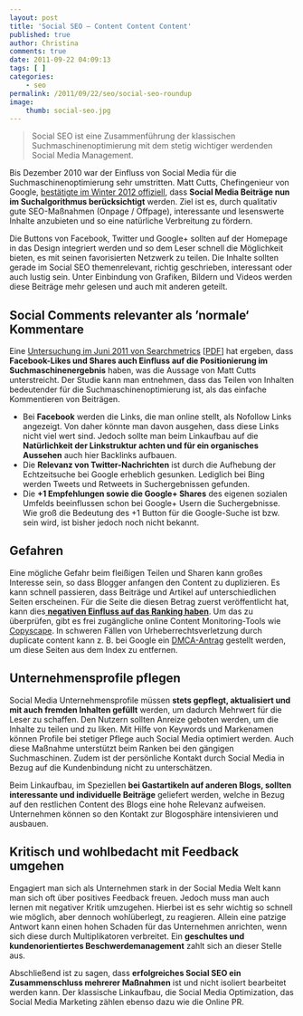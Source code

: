 ```yaml
---
layout: post
title: 'Social SEO – Content Content Content'
published: true
author: Christina
comments: true
date: 2011-09-22 04:09:13
tags: [ ]
categories:
    - seo
permalink: /2011/09/22/seo/social-seo-roundup
image:
    thumb: social-seo.jpg
---
```

> Social SEO ist eine Zusammenführung der klassischen Suchmaschinenoptimierung mit dem stetig wichtiger werdenden Social Media Management. 

Bis Dezember 2010 war der Einfluss von Social Media für die Suchmaschinenoptimierung sehr umstritten. Matt Cutts, Chefingenieur von Google, [bestätigte im Winter 2012 offiziell][1], dass **Social Media Beiträge nun im Suchalgorithmus berücksichtigt** werden. Ziel ist es, durch qualitativ gute SEO-Maßnahmen (Onpage / Offpage), interessante und lesenswerte Inhalte anzubieten und so eine natürliche Verbreitung zu fördern.




  
Die Buttons von Facebook, Twitter und Google+ sollten auf der Homepage in das Design integriert werden und so dem Leser schnell die Möglichkeit bieten, es mit seinen favorisierten Netzwerk zu teilen. Die Inhalte sollten gerade im Social SEO themenrelevant, richtig geschrieben, interessant oder auch lustig sein. Unter Einbindung von Grafiken, Bildern und Videos werden diese Beiträge mehr gelesen und auch mit anderen geteilt.

## Social Comments relevanter als &#8217;normale&#8216; Kommentare

Eine [Untersuchung im Juni 2011 von Searchmetrics][2] [[PDF][3]] hat ergeben, dass **Facebook-Likes und Shares auch Einfluss auf die Positionierung im Suchmaschinenergebnis** haben, was die Aussage von Matt Cutts unterstreicht. Der Studie kann man entnehmen, dass das Teilen von Inhalten bedeutender für die Suchmaschinenoptimierung ist, als das einfache Kommentieren von Beiträgen.

  * Bei **Facebook** werden die Links, die man online stellt, als Nofollow Links angezeigt. Von daher könnte man davon ausgehen, dass diese Links nicht viel wert sind. Jedoch sollte man beim Linkaufbau auf die **Natürlichkeit der Linkstruktur achten und für ein organisches Aussehen** auch hier Backlinks aufbauen.
  * Die **Relevanz von Twitter-Nachrichten** ist durch die Aufhebung der Echtzeitsuche bei Google erheblich gesunken. Lediglich bei Bing werden Tweets und Retweets in Suchergebnissen gefunden.
  * Die **+1 Empfehlungen sowie die Google+ Shares** des eigenen sozialen Umfelds beeinflussen schon bei Google+ Usern die Suchergebnisse. Wie groß die Bedeutung des +1 Button für die Google-Suche ist bzw. sein wird, ist bisher jedoch noch nicht bekannt.

## Gefahren

Eine mögliche Gefahr beim fleißigen Teilen und Sharen kann großes Interesse sein, so dass Blogger anfangen den Content zu duplizieren. Es kann schnell passieren, dass Beiträge und Artikel auf unterschiedlichen Seiten erscheinen. Für die Seite die diesen Betrag zuerst veröffentlicht hat, kann dies[ **negativen Einfluss auf das Ranking haben**][4]. Um das zu überprüfen, gibt es frei zugängliche online Content Monitoring-Tools wie [Copyscape][5]. In schweren Fällen von Urheberrechtsverletzung durch duplicate content kann z. B. bei Google ein [DMCA-Antrag][6] gestellt werden, um diese Seiten aus dem Index zu entfernen.

## Unternehmensprofile pflegen

Social Media Unternehmensprofile müssen **stets gepflegt, aktualisiert und mit auch fremden Inhalten gefüllt** werden, um dadurch Mehrwert für die Leser zu schaffen. Den Nutzern sollten Anreize geboten werden, um die Inhalte zu teilen und zu liken. Mit Hilfe von Keywords und Markenamen können Profile bei stetiger Pflege auch Social Media optimiert werden. Auch diese Maßnahme unterstützt beim Ranken bei den gängigen Suchmaschinen. Zudem ist der persönliche Kontakt durch Social Media in Bezug auf die Kundenbindung nicht zu unterschätzen.

Beim Linkaufbau, im Speziellen **bei Gastartikeln auf anderen Blogs, sollten interessante und individuelle Beiträge** geliefert werden, welche in Bezug auf den restlichen Content des Blogs eine hohe Relevanz aufweisen. Unternehmen können so den Kontakt zur Blogosphäre intensivieren und ausbauen.

## Kritisch und wohlbedacht mit Feedback umgehen

Engagiert man sich als Unternehmen stark in der Social Media Welt kann man sich oft über positives Feedback freuen. Jedoch muss man auch lernen mit negativer Kritik umzugehen. Hierbei ist es sehr wichtig so schnell wie möglich, aber dennoch wohlüberlegt, zu reagieren. Allein eine patzige Antwort kann einen hohen Schaden für das Unternehmen anrichten, wenn sich diese durch Multiplikatoren verbreitet. Ein **geschultes und kundenorientiertes Beschwerdemanagement** zahlt sich an dieser Stelle aus.

Abschließend ist zu sagen, dass **erfolgreiches Social SEO ein Zusammenschluss mehrerer Maßnahmen** ist und nicht isoliert bearbeitet werden kann. Der klassische Linkaufbau, die Social Media Optimization, das Social Media Marketing zählen ebenso dazu wie die Online PR.

 [1]: http://www.youtube.com/watch?v=ofhwPC-5Ub4 "Beitrag auf Youtube ansehen"
 [2]: http://www.seo-united.de/blog/seo/einfluss-von-social-media-aktivitaten-auf-seo.htm "Studie von Searchmetric auf dem Searchmetrics Blog nachlesen"
 [3]: http://mediavrog.net/blog/wp-content/uploads/2011/09/searchmetrics-facebook.pdf "Pressemitteilung von Searchmetrics als PDF downloaden"
 [4]: http://www.google.com/support/webmasters/bin/answer.py?answer=66359 "Erklärungen zu Duplicate Content in der Google Online Hilfe"
 [5]: http://www.copyscape.com/ "Duplicate Content Checking Service"
 [6]: http://www.google.de/dmca.html "Erklärungen zu DMCA"